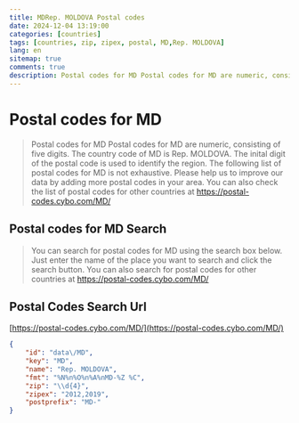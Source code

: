 ```yaml
---
title: MDRep. MOLDOVA Postal codes 
date: 2024-12-04 13:19:00
categories: [countries]
tags: [countries, zip, zipex, postal, MD,Rep. MOLDOVA]
lang: en
sitemap: true
comments: true
description: Postal codes for MD Postal codes for MD are numeric, consisting of five digits. The country code of MD is Rep. MOLDOVA. The inital digit of the postal code is used to identify the region. The following list of postal codes for MD is not exhaustive. Please help us to improve our data by adding more postal codes in your area. You can also check the list of postal codes for other countries at https://postal-codes.cybo.com/MD/
---
```


# Postal codes for MD
> Postal codes for MD Postal codes for MD are numeric, consisting of five digits. The country code of MD is Rep. MOLDOVA. The inital digit of the postal code is used to identify the region. The following list of postal codes for MD is not exhaustive. Please help us to improve our data by adding more postal codes in your area. You can also check the list of postal codes for other countries at https://postal-codes.cybo.com/MD/

## Postal codes for MD Search 
> You can search for postal codes for MD using the search box below. Just enter the name of the place you want to search and click the search button. You can also search for postal codes for other countries at https://postal-codes.cybo.com/MD/

## Postal Codes Search Url

[https://postal-codes.cybo.com/MD/](https://postal-codes.cybo.com/MD/)
```json
{
    "id": "data\/MD",
    "key": "MD",
    "name": "Rep. MOLDOVA",
    "fmt": "%N%n%O%n%A%nMD-%Z %C",
    "zip": "\\d{4}",
    "zipex": "2012,2019",
    "postprefix": "MD-"
}
```
